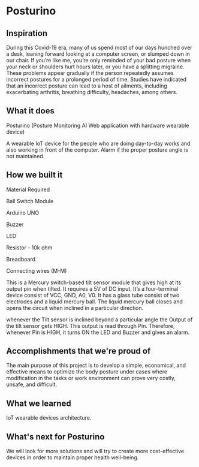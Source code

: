 # Posturino
## Inspiration

During this Covid-19 era, many of us spend most of our days hunched over a
desk, leaning forward looking at a computer screen, or slumped down in our
chair. If you’re like me, you’re only reminded of your bad posture when your neck
or shoulders hurt hours later, or you have a splitting migraine. These problems
appear gradually if the person repeatedly assumes incorrect postures for a
prolonged period of time. 
Studies have indicated that an incorrect posture can lead to a host of ailments, including exacerbating arthritis, breathing difficulty, headaches, among others.

## What it does

Posturino (Posture Monitoring AI Web application with hardware wearable device)

A wearable IoT device for the people who are doing day-to-day works and also working in front of the computer.
Alarm if the proper posture angle is not maintained.

## How we built it

Material Required

Ball Switch Module

Arduino UNO

Buzzer

LED

Resistor - 10k ohm

Breadboard

Connecting wires (M-M)

This is a Mercury switch-based tilt sensor module that gives high at its output pin when tilted. It requires a 5V of DC input. It’s a four-terminal device consist of VCC, GND, A0, V0. It has a glass tube consist of two electrodes and a liquid mercury ball. The liquid mercury ball closes and opens the circuit when inclined in a particular direction. 

whenever the Tilt sensor is inclined beyond a particular angle the Output of the tilt sensor gets HIGH. This output is read through Pin. Therefore, whenever Pin is HIGH, it turns ON the LED and Buzzer and gives an alarm.

## Accomplishments that we're proud of

The main purpose of this project is to develop a simple, economical, and effective means to optimize the body posture under cases where modification in the tasks or work environment can prove very costly, unsafe, and difficult.

## What we learned

IoT wearable devices architecture.

## What's next for Posturino

We will look for more solutions and will try to create more cost-effective devices in order to maintain proper health well-being.

